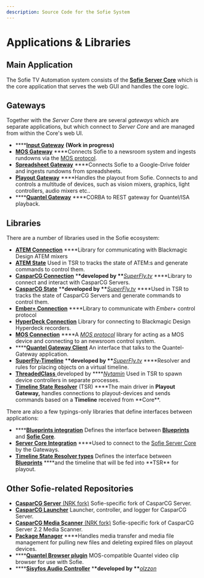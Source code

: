 ```yaml
---
description: Source Code for the Sofie System
---
```


# Applications & Libraries

## Main Application

The Sofie TV Automation system consists of the [**Sofie Server Core**](https://github.com/Sofie-Automation/sofie-core) which is the core application that serves the web GUI and handles the core logic.

## Gateways

Together with the _Server Core_ there are several _gateways_ which are separate applications, but which connect to _Server Core_ and are managed from within the Core's web UI.

- \*\*\*\*[**Input Gateway**](https://github.com/Sofie-Automation/sofie-input-gateway) **\(Work in progress\)**
- [**MOS Gateway**](https://github.com/nrkno/tv-automation-mos-gateway) \*\*\*\*Connects Sofie to a newsroom system and ingests rundowns via the [MOS protocol](http://mosprotocol.com/).
- [**Spreadsheet Gateway**](https://github.com/SuperFlyTV/spreadsheet-gateway) \*\*\*\*Connects Sofie to a Google-Drive folder and ingests rundowns from spreadsheets.
- [**Playout Gateway**](https://github.com/nrkno/tv-automation-playout-gateway) \*\*\*\*Handles the playout from Sofie. Connects to and controls a multitude of devices, such as vision mixers, graphics, light controllers, audio mixers etc..
- \*\*\*\*[**Quantel Gateway**](https://github.com/Sofie-Automation/sofie-quantel-gateway) \*\*\*\*CORBA to REST gateway for Quantel/ISA playback.

## Libraries

There are a number of libraries used in the Sofie ecosystem:

- [**ATEM Connection**](https://github.com/Sofie-Automation/sofie-atem-connection) \*\*\*\*Library for communicating with Blackmagic Design ATEM mixers
- [**ATEM State**](https://github.com/Sofie-Automation/sofie-atem-state) Used in TSR to tracks the state of ATEM:s and generate commands to control them.
- [**CasparCG Connection**](https://github.com/SuperFlyTV/casparcg-connection) \***\*developed by \*\***[_SuperFly.tv_](https://github.com/SuperFlyTV) \*\*\*\*Library to connect and interact with CasparCG Servers.
- [**CasparCG State**](https://github.com/superflytv/casparcg-state) \***\*developed by \*\***[_SuperFly.tv_](https://github.com/SuperFlyTV) \*\*\*\*Used in TSR to tracks the state of CasparCG Servers and generate commands to control them.
- [**Ember+ Connection**](https://github.com/Sofie-Automation/sofie-emberplus-connection) \*\*\*\*Library to communicate with _Ember+_ control protocol
- [**HyperDeck Connection**](https://github.com/Sofie-Automation/sofie-hyperdeck-connection) Library for connecting to Blackmagic Design Hyperdeck recorders.
- [**MOS Connection**](https://github.com/Sofie-Automation/sofie-mos-connection) \*\*\*\*A [_MOS protocol_](http://mosprotocol.com/) library for acting as a MOS device and connecting to an newsroom control system.
- \*\*\*\*[**Quantel Gateway Client**](https://github.com/Sofie-Automation/sofie-quantel-gateway-client) An interface that talks to the Quantel-Gateway application.
- [**SuperFly-Timeline**](https://github.com/SuperFlyTV/supertimeline) \***\*developed by \*\***[_SuperFly.tv_](https://github.com/SuperFlyTV) \*\*\*\*Resolver and rules for placing objects on a virtual timeline.
- [**ThreadedClass** ](https://github.com/nytamin/threadedClass)developed by \*\*\*\*[_Nytamin_](https://github.com/nytamin) Used in TSR to spawn device controllers in separate processes.
- [**Timeline State Resolver**](https://github.com/Sofie-Automation/sofie-timeline-state-resolver) \(TSR\) \***\*The main driver in **Playout Gateway,** handles connections to playout-devices and sends commands based on a **Timeline** received from **Core\*\*.

There are also a few typings-only libraries that define interfaces between applications:

- \*\*\*\*[**Blueprints integration**](https://www.npmjs.com/package/@sofie-automation/blueprints-integration) Defines the interface between [**Blueprints** ](dictionary.md#blueprints)and [**Sofie Core**](dictionary.md#sofie-core).
- [**Server Core Integration**](https://www.npmjs.com/package/@sofie-automation/server-core-integration) \*\*\*\*Used to connect to the [Sofie Server Core](https://github.com/Sofie-Automation/sofie-core) by the Gateways.
- [**Timeline State Resolver types**](https://www.npmjs.com/package/timeline-state-resolver-types) Defines the interface between [**Blueprints**](dictionary.md#blueprints) \***\*and the timeline that will be fed into **TSR\*\* for playout.

## Other Sofie-related Repositories

- [**CasparCG Server** \(NRK fork\)](https://github.com/nrkno/sofie-casparcg-server) Sofie-specific fork of CasparCG Server.
- [**CasparCG Launcher**](https://github.com/Sofie-Automation/sofie-casparcg-launcher) Launcher, controller, and logger for CasparCG Server.
- [**CasparCG Media Scanner** \(NRK fork\)](https://github.com/nrkno/sofie-casparcg-server) Sofie-specific fork of CasparCG Server 2.2 Media Scanner.
- [**Package Manager**](https://github.com/Sofie-Automation/sofie-package-manager) \*\*\*\*Handles media transfer and media file management for pulling new files and deleting expired files on playout devices.
- \*\*\*\*[**Quantel Browser plugin**](https://github.com/Sofie-Automation/sofie-quantel-browser-plugin) MOS-compatible Quantel video clip browser for use with Sofie.
- \*\*\*\*[**Sisyfos Audio Controller**](https://github.com/nrkno/sofie-sisyfos-audio-controller) \***\*developed by \*\***[_olzzon_](https://github.com/olzzon/)
